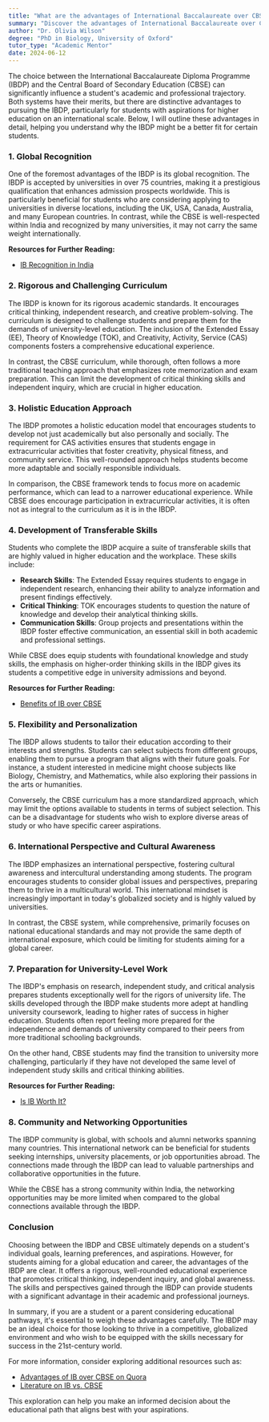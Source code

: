 ```yaml
---
title: "What are the advantages of International Baccalaureate over CBSE?"
summary: "Discover the advantages of International Baccalaureate over CBSE, including global recognition and benefits for international higher education aspirations."
author: "Dr. Olivia Wilson"
degree: "PhD in Biology, University of Oxford"
tutor_type: "Academic Mentor"
date: 2024-06-12
---
```


The choice between the International Baccalaureate Diploma Programme (IBDP) and the Central Board of Secondary Education (CBSE) can significantly influence a student's academic and professional trajectory. Both systems have their merits, but there are distinctive advantages to pursuing the IBDP, particularly for students with aspirations for higher education on an international scale. Below, I will outline these advantages in detail, helping you understand why the IBDP might be a better fit for certain students.

### 1. Global Recognition

One of the foremost advantages of the IBDP is its global recognition. The IBDP is accepted by universities in over 75 countries, making it a prestigious qualification that enhances admission prospects worldwide. This is particularly beneficial for students who are considering applying to universities in diverse locations, including the UK, USA, Canada, Australia, and many European countries. In contrast, while the CBSE is well-respected within India and recognized by many universities, it may not carry the same weight internationally.

**Resources for Further Reading:**
- [IB Recognition in India](https://ibo.org/globalassets/new-structure/recognition/pdfs/faqs-about-the-ib-in-india.pdf)

### 2. Rigorous and Challenging Curriculum

The IBDP is known for its rigorous academic standards. It encourages critical thinking, independent research, and creative problem-solving. The curriculum is designed to challenge students and prepare them for the demands of university-level education. The inclusion of the Extended Essay (EE), Theory of Knowledge (TOK), and Creativity, Activity, Service (CAS) components fosters a comprehensive educational experience.

In contrast, the CBSE curriculum, while thorough, often follows a more traditional teaching approach that emphasizes rote memorization and exam preparation. This can limit the development of critical thinking skills and independent inquiry, which are crucial in higher education.

### 3. Holistic Education Approach

The IBDP promotes a holistic education model that encourages students to develop not just academically but also personally and socially. The requirement for CAS activities ensures that students engage in extracurricular activities that foster creativity, physical fitness, and community service. This well-rounded approach helps students become more adaptable and socially responsible individuals.

In comparison, the CBSE framework tends to focus more on academic performance, which can lead to a narrower educational experience. While CBSE does encourage participation in extracurricular activities, it is often not as integral to the curriculum as it is in the IBDP.

### 4. Development of Transferable Skills

Students who complete the IBDP acquire a suite of transferable skills that are highly valued in higher education and the workplace. These skills include:

- **Research Skills**: The Extended Essay requires students to engage in independent research, enhancing their ability to analyze information and present findings effectively.
- **Critical Thinking**: TOK encourages students to question the nature of knowledge and develop their analytical thinking skills.
- **Communication Skills**: Group projects and presentations within the IBDP foster effective communication, an essential skill in both academic and professional settings.

While CBSE does equip students with foundational knowledge and study skills, the emphasis on higher-order thinking skills in the IBDP gives its students a competitive edge in university admissions and beyond.

**Resources for Further Reading:**
- [Benefits of IB over CBSE](https://www.literacentre.com/blog/benefits-of-ib-board/)

### 5. Flexibility and Personalization

The IBDP allows students to tailor their education according to their interests and strengths. Students can select subjects from different groups, enabling them to pursue a program that aligns with their future goals. For instance, a student interested in medicine might choose subjects like Biology, Chemistry, and Mathematics, while also exploring their passions in the arts or humanities.

Conversely, the CBSE curriculum has a more standardized approach, which may limit the options available to students in terms of subject selection. This can be a disadvantage for students who wish to explore diverse areas of study or who have specific career aspirations.

### 6. International Perspective and Cultural Awareness

The IBDP emphasizes an international perspective, fostering cultural awareness and intercultural understanding among students. The program encourages students to consider global issues and perspectives, preparing them to thrive in a multicultural world. This international mindset is increasingly important in today's globalized society and is highly valued by universities.

In contrast, the CBSE system, while comprehensive, primarily focuses on national educational standards and may not provide the same depth of international exposure, which could be limiting for students aiming for a global career.

### 7. Preparation for University-Level Work

The IBDP's emphasis on research, independent study, and critical analysis prepares students exceptionally well for the rigors of university life. The skills developed through the IBDP make students more adept at handling university coursework, leading to higher rates of success in higher education. Students often report feeling more prepared for the independence and demands of university compared to their peers from more traditional schooling backgrounds.

On the other hand, CBSE students may find the transition to university more challenging, particularly if they have not developed the same level of independent study skills and critical thinking abilities.

**Resources for Further Reading:**
- [Is IB Worth It?](https://shorischool.com/is-ib-worth-i/)

### 8. Community and Networking Opportunities

The IBDP community is global, with schools and alumni networks spanning many countries. This international network can be beneficial for students seeking internships, university placements, or job opportunities abroad. The connections made through the IBDP can lead to valuable partnerships and collaborative opportunities in the future.

While the CBSE has a strong community within India, the networking opportunities may be more limited when compared to the global connections available through the IBDP.

### Conclusion

Choosing between the IBDP and CBSE ultimately depends on a student's individual goals, learning preferences, and aspirations. However, for students aiming for a global education and career, the advantages of the IBDP are clear. It offers a rigorous, well-rounded educational experience that promotes critical thinking, independent inquiry, and global awareness. The skills and perspectives gained through the IBDP can provide students with a significant advantage in their academic and professional journeys.

In summary, if you are a student or a parent considering educational pathways, it's essential to weigh these advantages carefully. The IBDP may be an ideal choice for those looking to thrive in a competitive, globalized environment and who wish to be equipped with the skills necessary for success in the 21st-century world. 

For more information, consider exploring additional resources such as:
- [Advantages of IB over CBSE on Quora](https://www.quora.com/What-are-the-advantages-of-getting-an-International-Baccalaureate-diploma-over-other-kinds-of-high-school-diplomas)
- [Literature on IB vs. CBSE](https://www.literacentre.com/blog/ib-board-vs-cbse/) 

This exploration can help you make an informed decision about the educational path that aligns best with your aspirations.
    